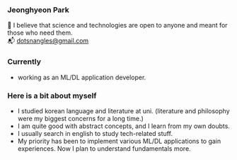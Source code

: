 ### Jeonghyeon Park

:pray: I believe that science and technologies are open to anyone and meant for those who need them.  
:mailbox_with_mail: dotsnangles@gmail.com  


### Currently

- working as an ML/DL application developer.


### Here is a bit about myself

- I studied korean language and literature at uni. (literature and philosophy were my biggest concerns for a long time.)
- I am quite good with abstract concepts, and I learn from my own doubts.
- I usually search in english to study tech-related stuff.
- My priority has been to implement various ML/DL applications to gain experiences. Now I plan to understand fundamentals more.
